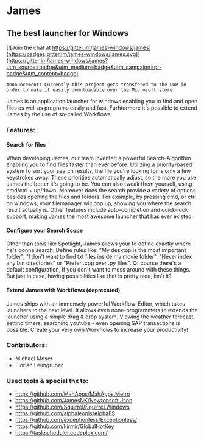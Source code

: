 # James
## The best launcher for Windows

[![Join the chat at https://gitter.im/james-windows/james](https://badges.gitter.im/james-windows/james.svg)](https://gitter.im/james-windows/james?utm_source=badge&utm_medium=badge&utm_campaign=pr-badge&utm_content=badge)
```
Announcement: Currently this project gets transfered to the UWP in order to make it easily downloadable over the Microsoft store.
```

James is an application launcher for windows enabling you to find and open files as well as programs easily and fast. Furhtermore it's possible to extend James by the use of so-called Workflows.

### Features:
#### Search for files
When developing James, our team invented a powerful Search-Algorithm enabling you to find files faster than ever before. Utilizing a priority-based system to sort your search results, the file you're looking for is only a few keystrokes away. These priorities automatically adjust, so the more you use James the better it's going to be. You can also tweak them yourself, using cmd/ctrl + up/down.
Moreover does the search provide a variety of options besides opening the files and folders. For example, by pressing cmd, or ctrl on windows, your filemanager will pop up, showing you where the search result actually is.
Other features include auto-completion and quick-look support, making James the most awesome launcher that has ever existed.

#### Configure your Search Scope
Other than tools like Spotlight, James allows your to define exactly where he's gonna search. Define rules like: "My desktop is the most important folder", "I don't want to find txt files inside my movie folder", "Never index any bin directories" or "Prefer .cpp over .py files".
Of course there's a default configuration, if you don't want to mess around with these things.
But just in case, having possibilities like that is pretty nice, isn't it?

#### Extend James with Workflows (deprecated)
James ships with an immensely powerful Workflow-Editor, which takes launchers to the next level. It allows even none-programmers to extends the launcher using a simple drag & drop system.
Viewing the weather forecast, setting timers, searching youtube - even opening SAP transactions is possible.
Create your very own Workflows to increase your productivity!

### Contributors:
* Michael Moser
* Florian Leimgruber
 
### Used tools & special thx to:
* https://github.com/MahApps/MahApps.Metro
* https://github.com/JamesNK/Newtonsoft.Json
* https://github.com/Squirrel/Squirrel.Windows
* https://github.com/alphaleonis/AlphaFS
* https://github.com/exceptionless/Exceptionless/
* https://github.com/kirmir/GlobalHotKey
* https://taskscheduler.codeplex.com/
